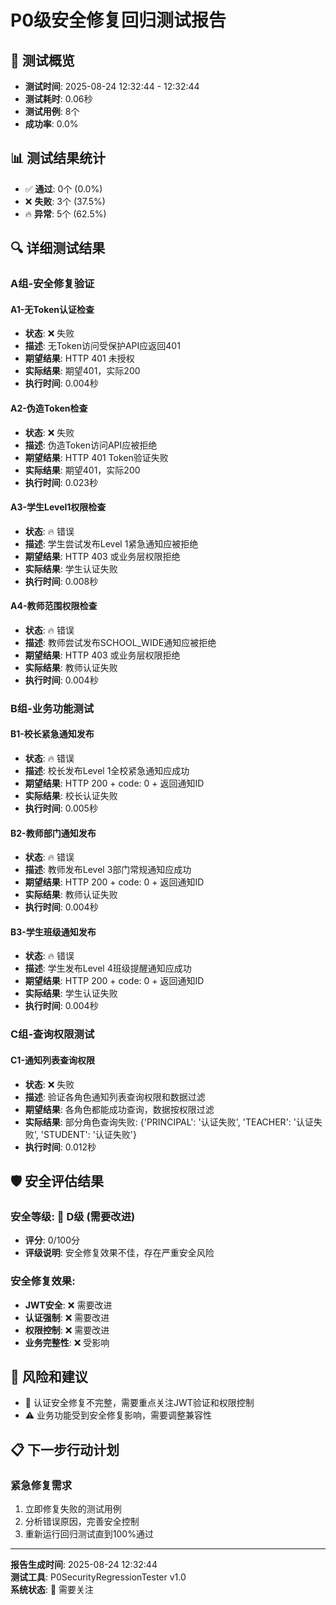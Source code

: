 # P0级安全修复回归测试报告

## 🎯 测试概览
- **测试时间**: 2025-08-24 12:32:44 - 12:32:44
- **测试耗时**: 0.06秒
- **测试用例**: 8个
- **成功率**: 0.0%

## 📊 测试结果统计
- ✅ **通过**: 0个 (0.0%)
- ❌ **失败**: 3个 (37.5%)
- 🔥 **异常**: 5个 (62.5%)

## 🔍 详细测试结果


### A组-安全修复验证

#### A1-无Token认证检查
- **状态**: ❌ 失败
- **描述**: 无Token访问受保护API应返回401
- **期望结果**: HTTP 401 未授权
- **实际结果**: 期望401，实际200
- **执行时间**: 0.004秒

#### A2-伪造Token检查
- **状态**: ❌ 失败
- **描述**: 伪造Token访问API应被拒绝
- **期望结果**: HTTP 401 Token验证失败
- **实际结果**: 期望401，实际200
- **执行时间**: 0.023秒

#### A3-学生Level1权限检查
- **状态**: 🔥 错误
- **描述**: 学生尝试发布Level 1紧急通知应被拒绝
- **期望结果**: HTTP 403 或业务层权限拒绝
- **实际结果**: 学生认证失败
- **执行时间**: 0.008秒

#### A4-教师范围权限检查
- **状态**: 🔥 错误
- **描述**: 教师尝试发布SCHOOL_WIDE通知应被拒绝
- **期望结果**: HTTP 403 或业务层权限拒绝
- **实际结果**: 教师认证失败
- **执行时间**: 0.004秒


### B组-业务功能测试

#### B1-校长紧急通知发布
- **状态**: 🔥 错误
- **描述**: 校长发布Level 1全校紧急通知应成功
- **期望结果**: HTTP 200 + code: 0 + 返回通知ID
- **实际结果**: 校长认证失败
- **执行时间**: 0.005秒

#### B2-教师部门通知发布
- **状态**: 🔥 错误
- **描述**: 教师发布Level 3部门常规通知应成功
- **期望结果**: HTTP 200 + code: 0 + 返回通知ID
- **实际结果**: 教师认证失败
- **执行时间**: 0.004秒

#### B3-学生班级通知发布
- **状态**: 🔥 错误
- **描述**: 学生发布Level 4班级提醒通知应成功
- **期望结果**: HTTP 200 + code: 0 + 返回通知ID
- **实际结果**: 学生认证失败
- **执行时间**: 0.004秒


### C组-查询权限测试

#### C1-通知列表查询权限
- **状态**: ❌ 失败
- **描述**: 验证各角色通知列表查询权限和数据过滤
- **期望结果**: 各角色都能成功查询，数据按权限过滤
- **实际结果**: 部分角色查询失败: {'PRINCIPAL': '认证失败', 'TEACHER': '认证失败', 'STUDENT': '认证失败'}
- **执行时间**: 0.012秒


## 🛡️ 安全评估结果

### 安全等级: 🔴 D级 (需要改进)
- **评分**: 0/100分
- **评级说明**: 安全修复效果不佳，存在严重安全风险

### 安全修复效果:
- **JWT安全**: ❌ 需要改进
- **认证强制**: ❌ 需要改进
- **权限控制**: ❌ 需要改进
- **业务完整性**: ❌ 受影响

## 🚨 风险和建议

- 🚨 认证安全修复不完整，需要重点关注JWT验证和权限控制
- ⚠️ 业务功能受到安全修复影响，需要调整兼容性

## 📋 下一步行动计划


### 紧急修复需求
1. 立即修复失败的测试用例
2. 分析错误原因，完善安全控制
3. 重新运行回归测试直到100%通过

---
**报告生成时间**: 2025-08-24 12:32:44  
**测试工具**: P0SecurityRegressionTester v1.0  
**系统状态**: 🔴 需要关注
